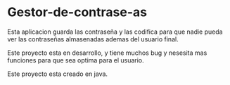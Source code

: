 # Gestor-de-contrase-as

Esta aplicacion guarda las contraseña y las codifica para que nadie pueda ver las contraseñas almasenadas ademas del usuario final.

Este proyecto esta en desarrollo, y tiene muchos bug y nesesita mas funciones para que sea optima para el usuario.

Este proyecto esta creado en java.
